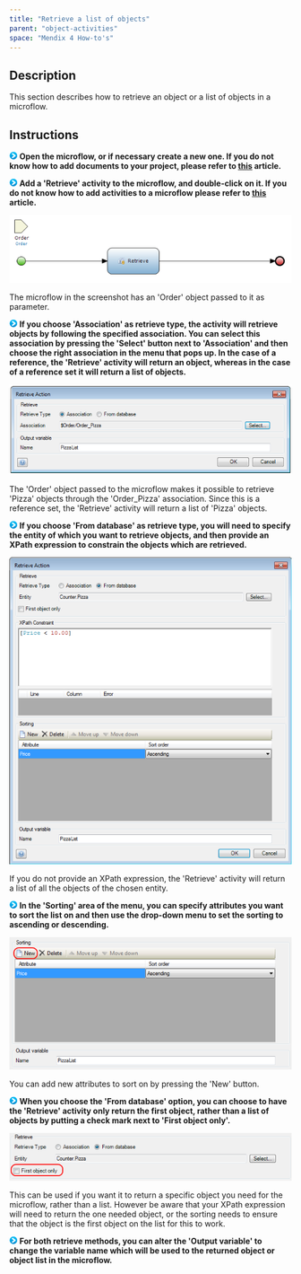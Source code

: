 ```yaml
---
title: "Retrieve a list of objects"
parent: "object-activities"
space: "Mendix 4 How-to's"
---
```

## Description

This section describes how to retrieve an object or a list of objects in a microflow.

## Instructions

![](attachments/819203/917932.png) **Open the microflow, or if necessary create a new one. If you do not know how to add documents to your project, please refer to [this](add-documents-to-a-module) article.**

![](attachments/819203/917932.png) **Add a 'Retrieve' activity to the microflow, and double-click on it. If you do not know how to add activities to a microflow please refer to [this](add-an-activity-to-a-microflow) article.**

![](attachments/2621588/2752869.png)

The microflow in the screenshot has an 'Order' object passed to it as parameter.

![](attachments/819203/917932.png) **If you choose 'Association' as retrieve type, the activity will retrieve objects by following the specified association. You can select this association by pressing the 'Select' button next to 'Association' and then choose the right association in the menu that pops up. In the case of a reference, the 'Retrieve' activity will return an object, whereas in the case of a reference set it will return a list of objects.**

![](attachments/2621588/2752870.png)

The 'Order' object passed to the microflow makes it possible to retrieve 'Pizza' objects through the 'Order_Pizza' association. Since this is a reference set, the 'Retrieve' activity will return a list of 'Pizza' objects.

![](attachments/819203/917932.png) **If you choose 'From database' as retrieve type, you will need to specify the entity of which you want to retrieve objects, and then provide an XPath expression to constrain the objects which are retrieved.**

![](attachments/2621588/2752867.png)

If you do not provide an XPath expression, the 'Retrieve' activity will return a list of all the objects of the chosen entity.

![](attachments/819203/917932.png) **In the 'Sorting' area of the menu, you can specify attributes you want to sort the list on and then use the drop-down menu to set the sorting to ascending or descending.**

![](attachments/2621588/2752868.png)

You can add new attributes to sort on by pressing the 'New' button.

![](attachments/819203/917932.png) **When you choose the 'From database' option, you can choose to have the 'Retrieve' activity only return the first object, rather than a list of objects by putting a check mark next to 'First object only'.**

![](attachments/2621588/2752857.png)

This can be used if you want it to return a specific object you need for the microflow, rather than a list. However be aware that your XPath expression will need to return the one needed object, or the sorting needs to ensure that the object is the first object on the list for this to work.

![](attachments/819203/917932.png) **For both retrieve methods, you can alter the 'Output variable' to change the variable name which will be used to the returned object or object list in the microflow.**
